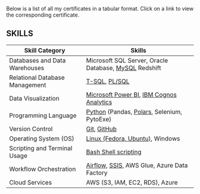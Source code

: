 <!-- 
start

** SKILLS **

Databases and Data Warehouses:                  Microsoft SQL Server, Oracle Database, Redshift
Relational Database Management:                 T-SQL, PL/SQL,
Data Visualization:                             Microsoft Power BI
Programming Language:                           Python (Pandas, Selenium, PytoExe)
Version Control:                                Git, GitHub
Operating System (OS):                          Linux (Fedora, Ubuntu), Windows
Scripting and Terminal Usage:                   Bash Shell scripting
Workflow Orchestration:                         Airflow, SSIS, AWS Glue, Azure Data Factory
Cloud Services:                                 AWS (S3, IAM, EC2, RDS)

** COURSERA: **
** coursera data engineer certification **
Kafka, Airflow:                     [Apache Kafka, Apache Airflow, Extraction, Transformation And Loading (ETL), Data Pipelines]                        https://coursera.org/verify/UGM29BLT4NJB
Cognos Analytics, BI, star schema: [Data Warehousing, Cube and Rollup, Business Intelligence (BI), Star and Snowflake Schema, cognos analytics]         https://coursera.org/verify/T8M59PM3CEQK
Python:                     [Cloud Databases, Python Programming, Jupyter notebooks, Relational Database Management System (RDBMS), SQL]                https://coursera.org/verify/YYUU739F5R7M
Linux, Bash:                                                [Shell Script, Bash (Unix Shell), Linux]                                                    https://coursera.org/verify/XQFXY2TN3NVT
Database Administrator (DBA) certification:      [Database (DBMS), Database Servers, Relational Database, Database Security, database administration]   https://coursera.org/verify/GTTTHXDC8MBU
NoSQL, SQL:                                 [Data Science, Database (DBMS), NoSQL, SQL]                                                                 https://coursera.org/verify/BUPGWXC7H97T
Mysql, PostgresSQL:           [Database (DB) Design, Database Architecture, Postgresql, MySQL, Relational Database Management System (RDBMS)]           https://coursera.org/verify/6U7ZZH5YVUQP


** coursera google data analytics certification **
Spreadsheet, Data Cleaning, SQL:                [Spreadsheet, Data Cleansing, Data Analysis, Data Visualization (DataViz,) SQL]                         https://coursera.org/verify/FEKB2ZRRBBW4
Spreadsheet, Data Analysis, Decision-Making:    [Spreadsheet, Questioning, Decision-Making, Problem Solving, Data Analysis]                             https://coursera.org/verify/C2GTAKETHC49
Spreadsheet, Metadata, SQL:                     [Spreadsheet, Metadata, Data Collection, Data Ethics, SQL]                                              https://coursera.org/verify/BGLGBUATN794
Spreadsheet, Sample Size, SQL:                  [Spreadsheet, Data Cleansing, Sample Size Determination, SQL, Data Integrity]                           https://coursera.org/verify/82XXXDJW3PEG
Spreadsheet, Data Aggregation, SQL:             [Spreadsheet, Data Analysis, SQL, Data Calculations, Data Aggregation]                                  https://coursera.org/verify/47DV9ZZDABJD
Tableau, Data Analysis, Presentation:           [Data Analysis, Tableau Software, Data Visualization (DataViz), Presentation]                           https://coursera.org/verify/XR9QWMQA42NQ
R Programming, Data Analysis, Rstudio:          [R Programming, Data Analysis, Data Visualization (DataViz,) R Markdown, Rstudio]                       https://coursera.org/verify/6TRFTU7XLMYL
Job Portfolio, case study                       [Job portfolio, Data Cleansing, Data Analysis, Data Visualization (DataViz,) case study]                https://coursera.org/verify/KBWTWCRGYZ4G

** Udemy: **
Polars: https://www.udemy.com/certificate/UC-ee903934-8925-41c4-beec-6c5f5c853d44/
SSIS: https://www.udemy.com/certificate/UC-397b911f-e125-4d50-a37f-d36fed16a019/
SSRS: https://www.udemy.com/certificate/UC-f151c24c-eaed-496c-9b84-e26326a5f5f1/
git: https://www.udemy.com/certificate/UC-399625b6-91ba-4e07-be1a-63053967302f/
github: https://www.udemy.com/certificate/UC-399625b6-91ba-4e07-be1a-63053967302f/
 -->


[//]: # (New Certifications)

<!-- ** Databases and Data Warehouses ** -->
[mysql_link]: https://coursera.org/verify/6U7ZZH5YVUQP

<!-- ** Relational Database Management ** -->
[coursera_dba_link]: https://www.coursera.org/account/accomplishments/verify/GTTTHXDC8MBU

<!-- ** Data Visualization ** -->
[power_bi_link]: https://www.credly.com/badges/79cb4ed6-dd70-41d5-ba2b-bf46fb07317c?source=linked_in_profile
[coursera_cognos]: https://coursera.org/verify/T8M59PM3CEQK

<!-- ** Programming Language ** -->
[coursera_de_python]: https://coursera.org/verify/YYUU739F5R7M
[udemy_polars]: https://www.udemy.com/certificate/UC-ee903934-8925-41c4-beec-6c5f5c853d44/

<!-- ** Version Control ** -->
[udemy_git]: https://www.udemy.com/certificate/UC-399625b6-91ba-4e07-be1a-63053967302f/
[udemy_github]: https://www.udemy.com/certificate/UC-399625b6-91ba-4e07-be1a-63053967302f/

<!-- ** Operating System (OS) ** -->
[coursera_linux]: https://coursera.org/verify/XQFXY2TN3NVT

<!-- ** Scripting and Terminal Usage ** -->
[coursera_bash]: https://coursera.org/verify/XQFXY2TN3NVT

<!-- ** Workflow Orchestration ** -->
[coursera_airflow]: https://coursera.org/verify/UGM29BLT4NJB
[udemy_ssis]: https://www.udemy.com/certificate/UC-397b911f-e125-4d50-a37f-d36fed16a019/

<!-- ** Cloud Services ** -->



Below is a list of all my certificates in a tabular format. Click on a link to view the corresponding certificate.

<div align="left">

## SKILLS

| Skill Category                    | Skills                                                                             |
| --------------------------------- | ---------------------------------------------------------------------------------- |
| Databases and Data Warehouses     | Microsoft SQL Server, Oracle Database, [MySQL][mysql_link] Redshift                |
| Relational Database Management    | [T-SQL][coursera_dba_link], [PL/SQL][coursera_dba_link]                            |
| Data Visualization                | [Microsoft Power BI][power_bi_link], [IBM Cognos Analytics][coursera_cognos]       |
| Programming Language              | [Python][coursera_de_python] (Pandas, [Polars][udemy_polars], Selenium, PytoExe)   |
| Version Control                   | [Git][udemy_git], [GitHub][udemy_github]                                           |
| Operating System (OS)             | [Linux (Fedora, Ubuntu)][coursera_linux], Windows                                  |
| Scripting and Terminal Usage      | [Bash Shell scripting][coursera_bash]                                              |
| Workflow Orchestration            | [Airflow][coursera_airflow], [SSIS][udemy_ssis], AWS Glue, Azure Data Factory      |
| Cloud Services                    | AWS (S3, IAM, EC2, RDS), Azure                                                     |

</div>


